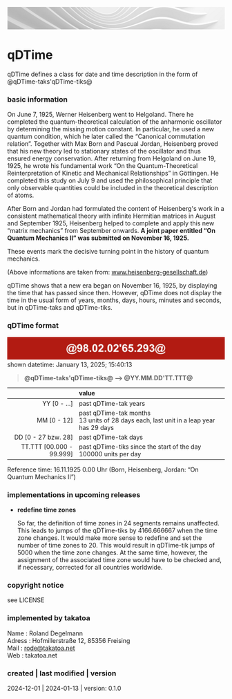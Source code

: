 ![...](takatoa_head-img_1920-200.jpg)

# qDTime

   qDTime defines a class for date and time description in the form of @qDTime-taks'qDTime-tiks@ 

### basic information

   On June 7, 1925, Werner Heisenberg went to Helgoland. There he completed the quantum-theoretical calculation of the anharmonic oscillator by determining the missing motion constant. In particular, he used a new quantum condition, which he later called the “Canonical commutation relation”. Together with Max Born and Pascual Jordan, Heisenberg proved that his new theory led to stationary states of the oscillator and thus ensured energy conservation. After returning from Helgoland on June 19, 1925, he wrote his fundamental work “On the Quantum-Theoretical Reinterpretation of Kinetic and Mechanical Relationships” in Göttingen. He completed this study on July 9 and used the philosophical principle that only observable quantities could be included in the theoretical description of atoms. 

   After Born and Jordan had formulated the content of Heisenberg's work in a consistent mathematical theory with infinite Hermitian matrices in August and September 1925, Heisenberg helped to complete and apply this new “matrix mechanics” from September onwards. __A joint paper entitled “On Quantum Mechanics II” was submitted on November 16, 1925.__

   These events mark the decisive turning point in the history of quantum mechanics.

   (Above informations are taken from: www.heisenberg-gesellschaft.de)

   qDTime shows that a new era began on November 16, 1925, by displaying the time that has passed since then. However, qDTime does not display the time in the usual form of years, months, days, hours, minutes and seconds, but in qDTime-taks and qDTime-tiks.

### qDTime format

![...](qDTime_img_1920-200.jpg)
shown datetime: January 13, 2025; 15:40:13
> __@qDTime-taks'qDTime-tiks@ --> @YY.MM.DD'TT.TTT@__

   | &nbsp; | value |
   | ---: | :----------- |
   | YY [0 - ...] | past qDTime-tak years |
   | MM [0 - 12]  | past qDTime-tak months </br>13 units of 28 days each, last unit in a leap year has 29 days |
   | DD  [0 - 27 bzw. 28] | past qDTime-tak days |
   | TT.TTT [00.000 - 99.999] | past qDTime-tiks since the start of the day 100000 units per day |
 
   Reference time: 16.11.1925 0.00 Uhr (Born, Heisenberg, Jordan: “On Quantum Mechanics II”)

### implementations in upcoming releases

- __redefine time zones__

    So far, the definition of time zones in 24 segments remains unaffected. This leads to jumps of the qDTime-tiks by 4166.666667 when the time zone changes. 
    It would make more sense to redefine and set the number of time zones to 20. This would result in qDTime-tik jumps of 5000 when the time zone changes. 
    At the same time, however, the assignment of the associated time zone would have to be checked and, if necessary, corrected for all countries worldwide.

### copyright notice 

   see LICENSE

### implemented by takatoa
    
   Name      : Roland Degelmann  
   Adress    : Hofmillerstraße 12, 85356 Freising   
   Mail      : rode@takatoa.net</br>
   Web       : takatoa.net
 
### created | last modified | version

   2024-12-01 | 2024-01-13 | version: 0.1.0

